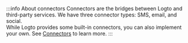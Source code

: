 :::info About connectors
Connectors are the bridges between Logto and third-party services. We have three connector types: SMS, email, and social.<br/>
While Logto provides some built-in connectors, you can also implement your own. See [Connectors](../../../references/connectors/README.mdx) to learn more.
:::
